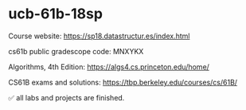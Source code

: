 # ucb-61b-18sp

Course website: https://sp18.datastructur.es/index.html

cs61b public gradescope code: MNXYKX

Algorithms, 4th Edition: https://algs4.cs.princeton.edu/home/

CS61B exams and solutions: https://tbp.berkeley.edu/courses/cs/61B/

✅ all labs and projects are finished.
